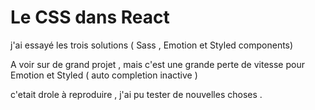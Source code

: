 # Le CSS dans React

j'ai essayé les trois solutions ( Sass , Emotion et Styled components)

A voir sur de grand projet , mais c'est une grande perte de vitesse pour Emotion et Styled ( auto completion inactive )

c'etait drole à reproduire , j'ai pu tester de nouvelles choses .
